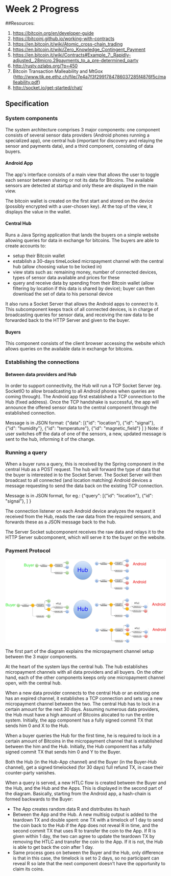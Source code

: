 # Week 2 Progress

##Resources: 
1. https://bitcoin.org/en/developer-guide
2. https://bitcoinj.github.io/working-with-contracts
3. https://en.bitcoin.it/wiki/Atomic_cross-chain_trading
4. https://en.bitcoin.it/wiki/Zero_Knowledge_Contingent_Payment
5. https://en.bitcoin.it/wiki/Contracts#Example_7:_Rapidly-adjusted_.28micro.29payments_to_a_pre-determined_party
6. http://rusty.ozlabs.org/?p=450
7. Bitcoin Transaction Malleability and MtGox (http://www.tik.ee.ethz.ch/file/7e4a7f3f2991784786037285f4876f5c/malleability.pdf)
8. http://socket.io/get-started/chat/

## Specification

### System components
The system architecture comprises 3 major components: one component consists of several sensor data providers (Android phones running a specialized app), one central hub (important for discovery and relaying the sensor and payments data), and a third component, consisting of data buyers.

#### Android App
The app's interface consists of a main view that allows the user to toggle each sensor between sharing or not its data for Bitcoins. The available sensors are detected at startup and only these are displayed in the main view.

The bitcoin wallet is created on the first start and stored on the device (possibly encrypted with a user-chosen key).
At the top of the view, it displays the value in the wallet.

#### Central Hub
Runs a Java Spring application that lands the buyers on a simple website allowing queries for data in exchange for bitcoins. The buyers are able to create accounts to:
* setup their Bitcoin wallet
* establish a 30-days timeLocked micropayment channel with the central hub (allow choosing value to be locked in)
* view stats such as: remaining money, number of connected devices, types of sensor data available and prices for these
* query and receive data by spending from their Bitcoin wallet (allow filtering by location if this data is shared by device); buyer can then download the set of data to his personal device

It also runs a Socket Server that allows the Android apps to connect to it. This subcomponent keeps track of all connected devices, is in charge of broadcasting queries for sensor data, and receiving the raw data to be forwarded back to the HTTP Server and given to the buyer.

#### Buyers
This component consists of the client browser accessing the website which allows queries on the available data in exchange for bitcoins.

### Establishing the connections

#### Between data providers and Hub
In order to support connectivity, the Hub will run a TCP Socket Server (eg. SocketIO to allow broadcasting to all Android phones when queries are coming through).
The Android app first established a TCP connection to the Hub (fixed address). Once the TCP handshake is successful, the app will announce the offered sensor data to the central component through the established connection.

Message is in JSON format:
{"data": [{"id": "location"},
		  {"id": "signal"},
		  {"id": "humidity"},
		  {"id": "temperature"},
		  {"id": "magnetic_field"}
		 ]
}
Note: if user switches off the data of one of the sensors, a new, updated message is sent to the hub, informing it of the change.

### Running a query
When a buyer runs a query, this is received by the Spring component in the central Hub as a POST request. The hub will forward the type of data that the buyer is interested in to the Socket Server. The Socket Server will then broadcast to all connected (and location matching) Android devices a message requesting to send the data back on the existing TCP connection. 

Message is in JSON format, for eg.:
{"query": [{"id": "location"},
		   {"id": "signal"},
		  ]
}

The connection listener on each Android device analyzes the request it received from the Hub, reads the raw data from the required sensors, and forwards these as a JSON message back to the hub.

The Server Socket subcomponent receives the raw data and relays it to the HTTP Server subcomponent, which will serve it to the buyer on the website.

### Payment Protocol  
![HTLC with Microchannel Payments](/resources/img/HTLC.png)

The first part of the diagram explains the micropayment channel setup between the 3 major components. 

At the heart of the system lays the central hub. The hub establishes micropayment channels with all data providers and all buyers. On the other hand, each of the other components keeps only one micropayment channel open, with the central hub.

When a new data provider connects to the central Hub or an existing one has an expired channel, it establishes a TCP connection and sets up a new micropayment channel between the two. The central Hub has to lock in a certain amount for the next 30 days. Assuming numerous data providers, the Hub must have a high amount of Bitcoins alocated to run the entire system. Initially, the app component has a fully signed commit TX that sends him 0 and X to the Hub.

When a buyer queries the Hub for the first time, he is required to lock in a certain amount of Bitcoins in the micropayment channel that is established between the him and the Hub. Initially, the Hub component has a fully signed commit TX that sends him 0 and Y to the Buyer.

Both the Hub (in the Hub-App channel) and the Buyer (in the Buyer-Hub channel), get a signed timelocked (for 30 days) full refund TX, in case their counter-party vanishes. 

When a query is served, a new HTLC flow is created between the Buyer and the Hub, and the Hub and the Apps. This is displayed in the second part of the diagram. Basically, starting from the Android app, a hash-chain is formed backwards to the Buyer:
* The App creates random data R and distributes its hash
* Between the App and the Hub. A new multisig output is added to the teardown TX and double spent: one TX with a timelock of 1 day to send the coin back to the Hub if the App does not reveal R in time, and the second commit TX that uses R to transfer the coin to the App. If R is given within 1 day, the two can agree to update the teardown TX by removing the HTLC and transfer the coin to the App. If it is not, the Hub is able to get back the coin after 1 day.
* Same process goes on between the Buyer and the Hub, only difference is that in this case, the timelock is set to 2 days, so no participant can reveal R so late that the next component doesn't have the opportunity to claim its coins.